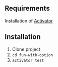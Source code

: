 ## Requirements

Installation of [Activator](http://scala-lang.org/download/)

## Installation

1. Clone project
2. `cd fun-with-option`
3. `activator test`
